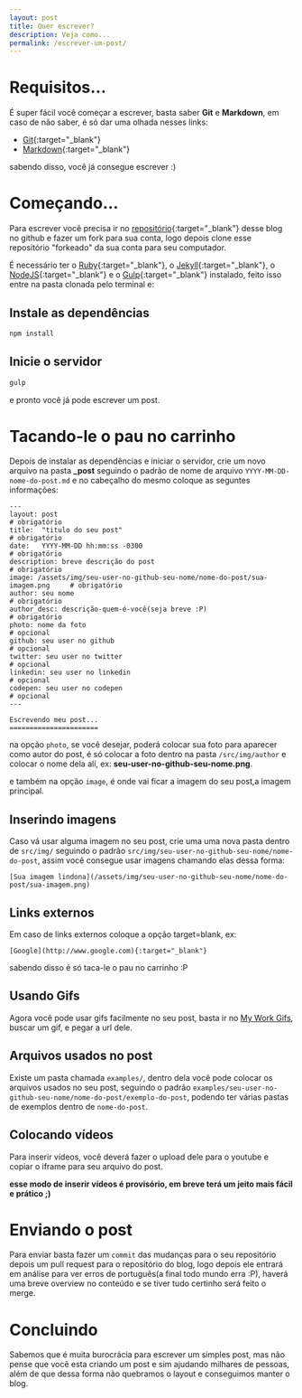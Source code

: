 ```yaml
---
layout: post
title: Quer escrever?
description: Veja como...
permalink: /escrever-um-post/
---
```


# Requisitos...

É super fácil você começar a escrever, basta saber **Git** e **Markdown**, em caso de não saber, é só dar uma olhada nesses links:

- [Git](https://try.github.io/levels/1/challenges/1){:target="_blank"}
- [Markdown](https://github.com/adam-p/markdown-here/wiki/Markdown-Cheatsheet){:target="_blank"}

sabendo disso, você já consegue escrever :)

# Começando...

Para escrever você precisa ir no [repositório](https://github.com/MyWorkEnterprise/myworkenterprise.github.io/){:target="_blank"} desse blog no github e fazer um fork para sua conta, logo depois clone esse repositório "forkeado" da sua conta para seu computador.

É necessário ter o [Ruby](https://www.ruby-lang.org/pt/){:target="_blank"}, o [Jekyll](http://jekyllrb.com/){:target="_blank"}, o [NodeJS](https://nodejs.org/en/){:target="_blank"} e o [Gulp](http://gulpjs.com/){:target="_blank"} instalado, feito isso entre na pasta clonada pelo terminal e:

## Instale as dependências

```sh
npm install
```

## Inicie o servidor

```sh
gulp
```

e pronto você já pode escrever um post.

# Tacando-le o pau no carrinho

Depois de instalar as dependências e iniciar o servidor, crie um novo arquivo na pasta **_post** seguindo o padrão de nome de arquivo `YYYY-MM-DD-nome-do-post.md` e no cabeçalho do mesmo coloque as seguntes informações:

```
---
layout: post                                                                   # obrigatório
title:  "titulo do seu post"                                                   # obrigatório
date:   YYYY-MM-DD hh:mm:ss -0300                                              # obrigatório
description: breve descrição do post                                           # obrigatório
image: /assets/img/seu-user-no-github-seu-nome/nome-do-post/sua-imagem.png     # obrigatório
author: seu nome                                                               # obrigatório
author_desc: descrição-quem-é-você(seja breve :P)                              # obrigatório
photo: nome da foto                                                            # opcional
github: seu user no github                                                     # opcional
twitter: seu user no twitter                                                   # opcional
linkedin: seu user no linkedin                                                 # opcional
codepen: seu user no codepen                                                   # opcional
---

Escrevendo meu post...
======================
```

na opção `photo`, se você desejar, poderá colocar sua foto para aparecer como autor do post, é só colocar a foto dentro na pasta `/src/img/author` e colocar o nome dela alí, ex: **seu-user-no-github-seu-nome.png**.

e também na opção `image`, é onde vai ficar a imagem do seu post,a imagem principal.

## Inserindo imagens

Caso vá usar alguma imagem no seu post, crie uma uma nova pasta dentro de `src/img/` seguindo o padrão `src/img/seu-user-no-github-seu-nome/nome-do-post`, assim você consegue usar imagens chamando elas dessa forma:

```
[Sua imagem lindona](/assets/img/seu-user-no-github-seu-nome/nome-do-post/sua-imagem.png)
```

## Links externos

Em caso de links externos coloque a opção target=blank, ex:

```
[Google](http://www.google.com){:target="_blank"}
```

sabendo disso é só taca-le o pau no carrinho :P


## Usando Gifs

Agora você pode usar gifs facilmente no seu post, basta ir no [My Work Gifs](http://blog.mywork.art.br/myworkgifs/), buscar um gif, e pegar a url dele.

## Arquivos usados no post

Existe um pasta chamada `examples/`, dentro dela você pode colocar os arquivos usados no seu post, seguindo o padrão `examples/seu-user-no-github-seu-nome/nome-do-post/exemplo-do-post`, podendo ter várias pastas de exemplos dentro de `nome-do-post`.

## Colocando vídeos

Para inserir vídeos, você deverá fazer o upload dele para o youtube e copiar o iframe para seu arquivo do post.

**esse modo de inserir vídeos é provisório, em breve terá um jeito mais fácil e prático ;)**

# Enviando o post

Para enviar basta fazer um `commit` das mudanças para o seu repositório depois um pull request para o repositório do blog, logo depois ele entrará em análise para ver erros de português(a final todo mundo erra :P), haverá uma breve overview no conteúdo e se tiver tudo certinho será feito o merge.

# Concluindo

Sabemos que é muita burocrácia para escrever um simples post, mas não pense que você esta criando um post e sim ajudando milhares de pessoas, além de que dessa forma não quebramos o layout e conseguimos manter o blog.
